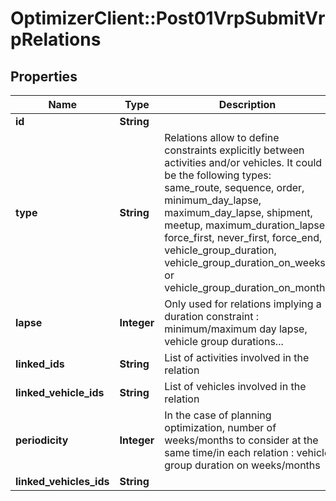 # OptimizerClient::Post01VrpSubmitVrpRelations

## Properties
Name | Type | Description | Notes
------------ | ------------- | ------------- | -------------
**id** | **String** |  | 
**type** | **String** | Relations allow to define constraints explicitly between activities and/or vehicles. It could be the following types: same_route, sequence, order, minimum_day_lapse, maximum_day_lapse, shipment, meetup, maximum_duration_lapse, force_first, never_first, force_end, vehicle_group_duration, vehicle_group_duration_on_weeks or vehicle_group_duration_on_months | 
**lapse** | **Integer** | Only used for relations implying a duration constraint : minimum/maximum day lapse, vehicle group durations... | [optional] 
**linked_ids** | **String** | List of activities involved in the relation | [optional] 
**linked_vehicle_ids** | **String** | List of vehicles involved in the relation | [optional] 
**periodicity** | **Integer** | In the case of planning optimization, number of weeks/months to consider at the same time/in each relation : vehicle group duration on weeks/months | [optional] 
**linked_vehicles_ids** | **String** |  | [optional] 


